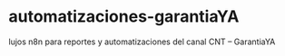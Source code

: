# automatizaciones-garantiaYA
lujos n8n para reportes y automatizaciones del canal CNT – GarantiaYA
